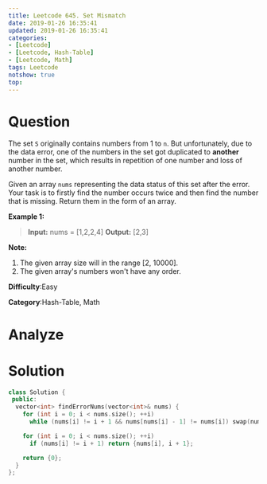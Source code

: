 ```yaml
---
title: Leetcode 645. Set Mismatch
date: 2019-01-26 16:35:41
updated: 2019-01-26 16:35:41
categories: 
- [Leetcode]
- [Leetcode, Hash-Table]
- [Leetcode, Math]
tags: Leetcode
notshow: true
top:
---
```


# Question

The set  `S`  originally contains numbers from 1 to  `n`. But unfortunately, due to the data error, one of the numbers in the set got duplicated to  **another**  number in the set, which results in repetition of one number and loss of another number.

Given an array  `nums`  representing the data status of this set after the error. Your task is to firstly find the number occurs twice and then find the number that is missing. Return them in the form of an array.

**Example 1:**  

> **Input:** nums = [1,2,2,4]
> **Output:** [2,3]

**Note:**  

1. The given array size will in the range [2, 10000].
2. The given array's numbers won't have any order.

**Difficulty**:Easy

**Category**:Hash-Table, Math

<!-- more -->

# Analyze

# Solution

```cpp
class Solution {
 public:
  vector<int> findErrorNums(vector<int>& nums) {
    for (int i = 0; i < nums.size(); ++i)
      while (nums[i] != i + 1 && nums[nums[i] - 1] != nums[i]) swap(nums[i], nums[nums[i] - 1]);

    for (int i = 0; i < nums.size(); ++i)
      if (nums[i] != i + 1) return {nums[i], i + 1};

    return {0};
  }
};
```


